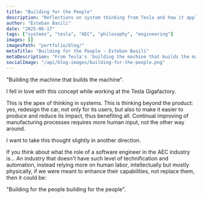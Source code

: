 ```yaml
---
title: "Building for the People"
description: "Reflections on system thinking from Tesla and how it applies to software engineering in the AEC industry - building tools that enhance human capabilities rather than replace them."
author: "Esteban Basili"
date: "2025-06-17"
tags: ["systems", "tesla", "AEC", "philosophy", "engineering"]
images: []
imagesPath: "portfolio/blog/"
metaTitle: "Building for the People - Esteban Basili"
metaDescription: "From Tesla's 'building the machine that builds the machine' to enhancing human capabilities in the AEC industry through thoughtful software engineering."
socialImage: "/api/blog-images/building-for-the-people.png"
---
```


"Building the machine that builds the machine".

I fell in love with this concept while working at the Tesla Gigafactory.

This is the apex of thinking in systems. This is thinking beyond the product: yes, redesign the car, not only for its users, but also to make it easier to produce and reduce its impact, thus benefiting all. Continual improving of manufacturing processes requires more human input, not the other way around.

I want to take this thought slightly in another direction.

If you think about what the role of a software engineer in the AEC industry is... An industry that doesn't have such level of technification and automation, instead relying more on human labor, intellectually but mostly physically, if we were meant to enhance their capabilities, not replace them, then it could be:

"Building for the people building for the people".